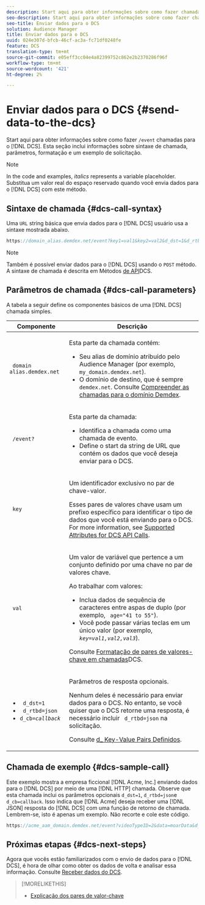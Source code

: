 ```yaml
---
description: Start aqui para obter informações sobre como fazer chamadas /evento para o DCS. Esta seção inclui informações sobre sintaxe de chamada, parâmetros, formatação e um exemplo de solicitação.
seo-description: Start aqui para obter informações sobre como fazer chamadas /evento para o DCS. Esta seção inclui informações sobre sintaxe de chamada, parâmetros, formatação e um exemplo de solicitação.
seo-title: Enviar dados para o DCS
solution: Audience Manager
title: Enviar dados para o DCS
uuid: 024e307d-bfcb-46cf-ac3a-fc71df0248fe
feature: DCS
translation-type: tm+mt
source-git-commit: e05eff3cc04e4a82399752c862e2b2370286f96f
workflow-type: tm+mt
source-wordcount: '421'
ht-degree: 2%

---
```



# Enviar dados para o DCS {#send-data-to-the-dcs}

Start aqui para obter informações sobre como fazer `/event` chamadas para o [!DNL DCS]. Esta seção inclui informações sobre sintaxe de chamada, parâmetros, formatação e um exemplo de solicitação.

>[!NOTE]
>
>In the code and examples, *italics* represents a variable placeholder. Substitua um valor real do espaço reservado quando você envia dados para o [!DNL DCS] com este método.

## Sintaxe de chamada {#dcs-call-syntax}

Uma `URL` string básica que envia dados para o [!DNL DCS] usuário usa a sintaxe mostrada abaixo.

```js
https://domain_alias.demdex.net/event?key1=val1&key2=val2&d_dst=1&d_rtbd=json&d_cb=callback
```

>[!NOTE]
>
>Também é possível enviar dados para o [!DNL DCS] usando o `POST` método. A sintaxe de chamada é descrita em Métodos [de API](../../../api/dcs-intro/dcs-api-reference/dcs-api-methods.md)DCS.

## Parâmetros de chamada {#dcs-call-parameters}

A tabela a seguir define os componentes básicos de uma [!DNL DCS] chamada simples.

<table id="table_5F6A5B324EB848168543386516FBF384"> 
 <thead> 
  <tr> 
   <th colname="col1" class="entry"> Componente </th> 
   <th colname="col2" class="entry"> Descrição </th> 
  </tr> 
 </thead>
 <tbody> 
  <tr> 
   <td colname="col1"> <p> <code> domain alias.demdex.net</code> </p> </td> 
   <td colname="col2"> <p>Esta parte da chamada contém: </p> <p> 
     <ul id="ul_3EDA9C7BA6794D06BCB07A75A9BD2372"> 
      <li id="li_74624CA78D6F4536A8164AE1FA1DECB9">Seu alias de domínio atribuído pelo <span class="keyword"> Audience Manager</span> (por exemplo, <code> my_domain.demdex.net</code>). </li> 
      <li id="li_08ABE91CA247403AA480B3FB4BEF83BA">O domínio de destino, que é sempre <code> demdex.net</code>. Consulte <a href="../../../reference/demdex-calls.md">Compreender as chamadas para o domínio Demdex</a>. </li> 
     </ul> </p> </td> 
  </tr> 
  <tr> 
   <td colname="col1"> <p> <code> /event?</code> </p> </td> 
   <td colname="col2"> <p>Esta parte da chamada: </p> <p> 
     <ul id="ul_6332444A305A4F12A7CBE471CA508516"> 
      <li id="li_1C5C111B2B0E4621B3FC0C20D6516041">Identifica a chamada como uma chamada de evento. </li> 
      <li id="li_DBCE9B1C70604A629ECD7AC0A9052198">Define o start da string de URL que contém os dados que você deseja enviar para o <span class="wintitle"> DCS</span>. </li> 
     </ul> </p> </td> 
  </tr> 
  <tr> 
   <td colname="col1"> <p> <code> key</code> </p> </td> 
   <td colname="col2"> <p>Um identificador exclusivo no par de chave-valor. </p> <p>Esses pares de valores chave usam um prefixo específico para identificar o tipo de dados que você está enviando para o <span class="wintitle"> DCS</span>. For more information, see <a href="../../../api/dcs-intro/dcs-api-reference/dcs-keys.md"> Supported Attributes for DCS API Calls</a>. </p> </td> 
  </tr> 
  <tr> 
   <td colname="col1"> <p> <code> val</code> </p> </td> 
   <td colname="col2"> <p>Um valor de variável que pertence a um conjunto definido por uma chave no par de valores chave. </p> <p>Ao trabalhar com valores: </p> <p> 
     <ul id="ul_624DC78759F74AD8920220058E54E083"> 
      <li id="li_091E5B4820EC4A93B775433E428E74AB">Inclua dados de sequência de caracteres entre aspas de duplo (por exemplo, <code> age="41 to 55"</code>). </li> 
      <li id="li_C558E3BA6EE34413BBBB962D4CD0D10E">Você pode passar várias teclas em um único valor (por exemplo, <i><code>key</i>=<i>val1,val2,val3</i></code></i>). </li> 
     </ul> </p> <p>Consulte <a href="../../../api/dcs-intro/dcs-api-reference/dcs-key-format.md"> Formatação de pares de valores-chave em chamadas</a>DCS. </p> </td>
  </tr> 
  <tr> 
   <td colname="col1"> <p> 
     <ul id="ul_36E2C1A0538D4D2C94DFC1335720A524"> 
      <li id="li_8902EED431CE4F0189A94868FA52DB1F"> <code> d_dst=1</code> </li> 
      <li id="li_4B6B29499D444E31808DE0A9AA0442D0"> <code> d_rtbd=json</code> </li> 
      <li id="li_3430CD0438604B83BE6437E6EC480816"> <code>d_cb=<i>callback</i></code> </li>
     </ul> </p> </td> 
   <td colname="col2"> <p>Parâmetros de resposta opcionais. </p> <p> Nenhum deles é necessário para enviar dados para o <span class="wintitle"> DCS</span>. No entanto, se você quiser que o <span class="wintitle"> DCS</span> retorne uma resposta, é necessário incluir <code> d_rtbd=json</code> na solicitação. </p> <p>Consulte <a href="../../../api/dcs-intro/dcs-api-reference/dcs-keys.md#d-attributes"> d_ Key-Value Pairs Definidos</a>. </p> </td> 
  </tr>
 </tbody>
</table>

## Chamada de exemplo {#dcs-sample-call}

Este exemplo mostra a empresa ficcional [!DNL Acme, Inc.] enviando dados para o [!DNL DCS] por meio de uma [!DNL HTTP] chamada. Observe que esta chamada inclui os parâmetros opcionais `d_dst=1`, `d_rtbd=json`e `d_cb=callback`. Isso indica que [!DNL Acme] deseja receber uma [!DNL JSON] resposta do [!DNL DCS] com uma função de retorno de chamada. Lembrem-se, isto é apenas um exemplo. Não recorte e cole este código.

```js
https://acme_aam_domain.demdex.net/event?videoTypeID=2&data=moarData&d_dst=1&d_rtbd=json&d_cb=acme_callback
```

## Próximas etapas {#dcs-next-steps}

Agora que vocês estão familiarizados com o envio de dados para o [!DNL DCS], é hora de olhar como obter os dados de volta e analisar essa informação. Consulte [Receber dados do DCS](../../../api/dcs-intro/dcs-event-calls/dcs-url-receive.md).

>[!MORELIKETHIS]
>
>* [Explicação dos pares de valor-chave](../../../reference/key-value-pairs-explained.md)

